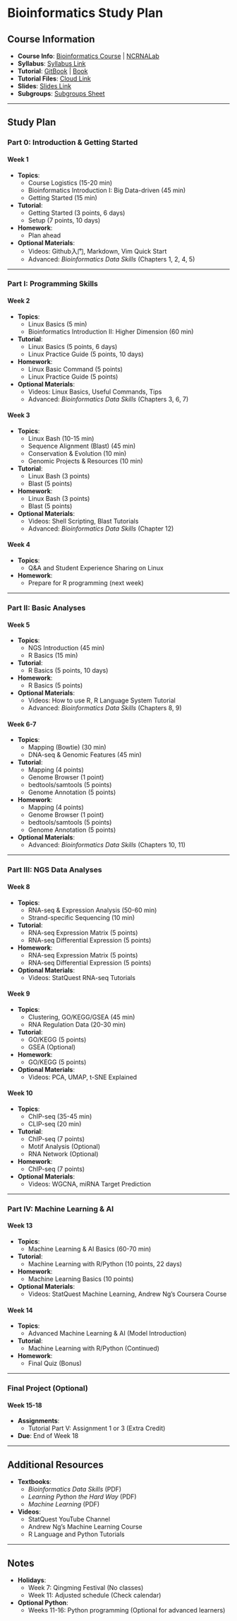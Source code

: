 # Bioinformatics Study Plan

## Course Information
- **Course Info**: [Bioinformatics Course](https://lulab.life.tsinghua.edu.cn/ncrnalab/courses/bioinfo1/) | [NCRNALab](https://www.ncrnalab.org/courses/bioinfo1/)
- **Syllabus**: [Syllabus Link](https://365.kdocs.cn/l/caAbfIt5y8Fk)
- **Tutorial**: [GitBook](https://bioinfo.gitbook.io) | [Book](http://book.ncrnalab.org)
- **Tutorial Files**: [Cloud Link](https://cloud.tsinghua.edu.cn/d/e3215eb0090f4b3dac1e/)
- **Slides**: [Slides Link](https://cloud.tsinghua.edu.cn/d/dcbb0944631a4291b34c/)
- **Subgroups**: [Subgroups Sheet](https://docs.qq.com/sheet/DQmVieWdQZVdkRUtt)

---

## Study Plan

### Part 0: Introduction & Getting Started
#### Week 1
- **Topics**:
  - Course Logistics (15-20 min)
  - Bioinformatics Introduction I: Big Data-driven (45 min)
  - Getting Started (15 min)
- **Tutorial**:
  - Getting Started (3 points, 6 days)
  - Setup (7 points, 10 days)
- **Homework**:
  - Plan ahead
- **Optional Materials**:
  - Videos: Github入门, Markdown, Vim Quick Start
  - Advanced: *Bioinformatics Data Skills* (Chapters 1, 2, 4, 5)

---

### Part I: Programming Skills
#### Week 2
- **Topics**:
  - Linux Basics (5 min)
  - Bioinformatics Introduction II: Higher Dimension (60 min)
- **Tutorial**:
  - Linux Basics (5 points, 6 days)
  - Linux Practice Guide (5 points, 10 days)
- **Homework**:
  - Linux Basic Command (5 points)
  - Linux Practice Guide (5 points)
- **Optional Materials**:
  - Videos: Linux Basics, Useful Commands, Tips
  - Advanced: *Bioinformatics Data Skills* (Chapters 3, 6, 7)

#### Week 3
- **Topics**:
  - Linux Bash (10-15 min)
  - Sequence Alignment (Blast) (45 min)
  - Conservation & Evolution (10 min)
  - Genomic Projects & Resources (10 min)
- **Tutorial**:
  - Linux Bash (3 points)
  - Blast (5 points)
- **Homework**:
  - Linux Bash (3 points)
  - Blast (5 points)
- **Optional Materials**:
  - Videos: Shell Scripting, Blast Tutorials
  - Advanced: *Bioinformatics Data Skills* (Chapter 12)

#### Week 4
- **Topics**:
  - Q&A and Student Experience Sharing on Linux
- **Homework**:
  - Prepare for R programming (next week)

---

### Part II: Basic Analyses
#### Week 5
- **Topics**:
  - NGS Introduction (45 min)
  - R Basics (15 min)
- **Tutorial**:
  - R Basics (5 points, 10 days)
- **Homework**:
  - R Basics (5 points)
- **Optional Materials**:
  - Videos: How to use R, R Language System Tutorial
  - Advanced: *Bioinformatics Data Skills* (Chapters 8, 9)

#### Week 6-7
- **Topics**:
  - Mapping (Bowtie) (30 min)
  - DNA-seq & Genomic Features (45 min)
- **Tutorial**:
  - Mapping (4 points)
  - Genome Browser (1 point)
  - bedtools/samtools (5 points)
  - Genome Annotation (5 points)
- **Homework**:
  - Mapping (4 points)
  - Genome Browser (1 point)
  - bedtools/samtools (5 points)
  - Genome Annotation (5 points)
- **Optional Materials**:
  - Advanced: *Bioinformatics Data Skills* (Chapters 10, 11)

---

### Part III: NGS Data Analyses
#### Week 8
- **Topics**:
  - RNA-seq & Expression Analysis (50-60 min)
  - Strand-specific Sequencing (10 min)
- **Tutorial**:
  - RNA-seq Expression Matrix (5 points)
  - RNA-seq Differential Expression (5 points)
- **Homework**:
  - RNA-seq Expression Matrix (5 points)
  - RNA-seq Differential Expression (5 points)
- **Optional Materials**:
  - Videos: StatQuest RNA-seq Tutorials

#### Week 9
- **Topics**:
  - Clustering, GO/KEGG/GSEA (45 min)
  - RNA Regulation Data (20-30 min)
- **Tutorial**:
  - GO/KEGG (5 points)
  - GSEA (Optional)
- **Homework**:
  - GO/KEGG (5 points)
- **Optional Materials**:
  - Videos: PCA, UMAP, t-SNE Explained

#### Week 10
- **Topics**:
  - ChIP-seq (35-45 min)
  - CLIP-seq (20 min)
- **Tutorial**:
  - ChIP-seq (7 points)
  - Motif Analysis (Optional)
  - RNA Network (Optional)
- **Homework**:
  - ChIP-seq (7 points)
- **Optional Materials**:
  - Videos: WGCNA, miRNA Target Prediction

---

### Part IV: Machine Learning & AI
#### Week 13
- **Topics**:
  - Machine Learning & AI Basics (60-70 min)
- **Tutorial**:
  - Machine Learning with R/Python (10 points, 22 days)
- **Homework**:
  - Machine Learning Basics (10 points)
- **Optional Materials**:
  - Videos: StatQuest Machine Learning, Andrew Ng’s Coursera Course

#### Week 14
- **Topics**:
  - Advanced Machine Learning & AI (Model Introduction)
- **Tutorial**:
  - Machine Learning with R/Python (Continued)
- **Homework**:
  - Final Quiz (Bonus)

---

### Final Project (Optional)
#### Week 15-18
- **Assignments**:
  - Tutorial Part V: Assignment 1 or 3 (Extra Credit)
- **Due**: End of Week 18

---

## Additional Resources
- **Textbooks**:
  - *Bioinformatics Data Skills* (PDF)
  - *Learning Python the Hard Way* (PDF)
  - *Machine Learning* (PDF)
- **Videos**:
  - StatQuest YouTube Channel
  - Andrew Ng’s Machine Learning Course
  - R Language and Python Tutorials

---

## Notes
- **Holidays**:
  - Week 7: Qingming Festival (No classes)
  - Week 11: Adjusted schedule (Check calendar)
- **Optional Python**:
  - Weeks 11-16: Python programming (Optional for advanced learners)
